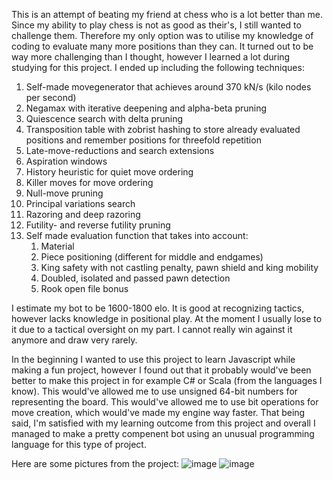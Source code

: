 This is an attempt of beating my friend at chess who is a lot better than me. Since my ability to play chess is not as good as their's, I still wanted to challenge them. Therefore my only option was to utilise my knowledge of coding to evaluate many more positions than they can. It turned out to be way more challenging than I thought, however I learned a lot during studying for this project. I ended up including the following techniques:

1. Self-made movegenerator that achieves around 370 kN/s (kilo nodes per second)
2. Negamax with iterative deepening and alpha-beta pruning
3. Quiescence search with delta pruning
4. Transposition table with zobrist hashing to store already evaluated positions and remember positions for threefold repetition
5. Late-move-reductions and search extensions
6. Aspiration windows
7. History heuristic for quiet move ordering
8. Killer moves for move ordering
9. Null-move pruning
10. Principal variations search
11. Razoring and deep razoring
12. Futility- and reverse futility pruning
13. Self made evaluation function that takes into account:
    1. Material
    2. Piece positioning (different for middle and endgames)
    3. King safety with not castling penalty, pawn shield and king mobility
    4. Doubled, isolated and passed pawn detection
    5. Rook open file bonus

I estimate my bot to be 1600-1800 elo. It is good at recognizing tactics, however lacks knowledge in positional play. At the moment I usually lose to it due to a tactical oversight on my part. I cannot really win against it anymore and draw very rarely.

In the beginning I wanted to use this project to learn Javascript while making a fun project, however I found out that it probably would've been better to make this project in for example C# or Scala (from the languages I know). This would've allowed me to use unsigned 64-bit numbers for representing the board. This would've allowed me to use bit operations for move creation, which would've made my engine way faster. That being said, I'm satisfied with my learning outcome from this project and overall I managed to make a pretty compenent bot using an unusual programming language for this type of project.

Here are some pictures from the project:
![image](https://github.com/naapeli/Aatu-Selkee-coding-projects/assets/130310206/60d64af9-78b2-40db-be9e-3967bcc40826)
![image](https://github.com/naapeli/Aatu-Selkee-coding-projects/assets/130310206/5ce5f4ab-7473-4a6a-b1ff-bdd4c48c5086)
